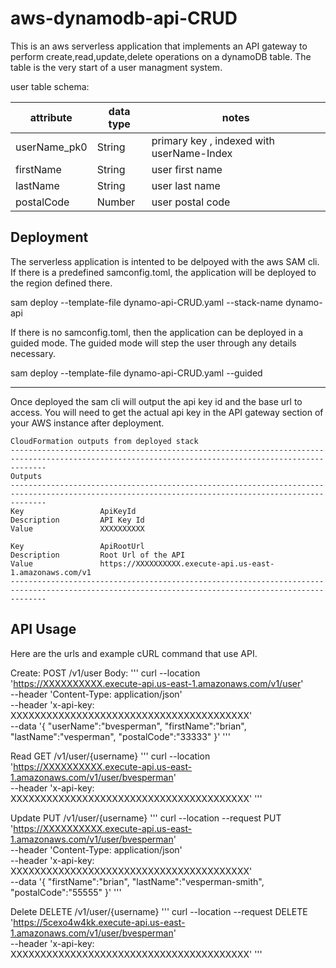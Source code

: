 # aws-dynamodb-api-CRUD
This is an aws serverless application that implements an API gateway to perform create,read,update,delete operations on a dynamoDB table. The table is the very start of a user managment system. 

user table schema:

| attribute | data type | notes |
|-----------|-----------|-------|
| userName_pk0 | String | primary key , indexed with userName-Index|
| firstName | String | user first name |
| lastName | String | user last name |
| postalCode | Number | user postal code|


## Deployment

The serverless application is intented to be delpoyed with the aws SAM cli. If there is a predefined samconfig.toml, the application will be deployed to the region defined there.

sam deploy --template-file dynamo-api-CRUD.yaml --stack-name dynamo-api

If there is no samconfig.toml, then the application can be deployed in a guided mode. The guided mode will step the user through any details necessary. 

sam deploy --template-file dynamo-api-CRUD.yaml --guided

---

Once deployed the sam cli will output the api key id and the base url to access. You will need to get the actual api key in the API gateway section of your AWS instance after deployment.

```
CloudFormation outputs from deployed stack
----------------------------------------------------------------------------------------------------------------------------------------------------
Outputs                                                                                                                                            
----------------------------------------------------------------------------------------------------------------------------------------------------
Key                 ApiKeyId                                                                                                                       
Description         API Key Id                                                                                                                     
Value               XXXXXXXXXX                                                                                                                     

Key                 ApiRootUrl                                                                                                                     
Description         Root Url of the API                                                                                                            
Value               https://XXXXXXXXXX.execute-api.us-east-1.amazonaws.com/v1                                                                      
----------------------------------------------------------------------------------------------------------------------------------------------------
```

## API Usage

Here are the urls and example cURL command that use API.

Create:
POST
/v1/user
Body:
'''
curl --location 'https://XXXXXXXXXX.execute-api.us-east-1.amazonaws.com/v1/user' \
--header 'Content-Type: application/json' \
--header 'x-api-key: XXXXXXXXXXXXXXXXXXXXXXXXXXXXXXXXXXXXXXXX' \
--data '{
    "userName":"bvesperman",
    "firstName":"brian",
    "lastName":"vesperman",
    "postalCode":"33333"
}'
'''

Read
GET
/v1/user/{username}
'''
curl --location 'https://XXXXXXXXXX.execute-api.us-east-1.amazonaws.com/v1/user/bvesperman' \
--header 'x-api-key: XXXXXXXXXXXXXXXXXXXXXXXXXXXXXXXXXXXXXXXX'
'''

Update
PUT
/v1/user/{username}
'''
curl --location --request PUT 'https://XXXXXXXXXX.execute-api.us-east-1.amazonaws.com/v1/user/bvesperman' \
--header 'Content-Type: application/json' \
--header 'x-api-key: XXXXXXXXXXXXXXXXXXXXXXXXXXXXXXXXXXXXXXXX' \
--data '{
    "firstName":"brian",
    "lastName":"vesperman-smith",
    "postalCode":"55555"
}'
'''

Delete
DELETE
/v1/user/{username}
'''
curl --location --request DELETE 'https://5cexo4w4kk.execute-api.us-east-1.amazonaws.com/v1/user/bvesperman' \
--header 'x-api-key: XXXXXXXXXXXXXXXXXXXXXXXXXXXXXXXXXXXXXXXX'
'''



